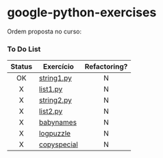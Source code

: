 # google-python-exercises

Ordem proposta no curso: 
### To Do List
| Status 	| Exercício   	| Refactoring? 	|
|:------:	|-------------	|:------------:	|
|   OK   	| [string1.py](./basic/string1.py)  	|       N      	|
|    X   	| [list1.py](./basic/list1.py)    	|       N      	|
|    X   	| [string2.py](./basic/string2.py)  	|       N      	|
|    X   	| [list2.py](./basic/list2.py)    	|       N      	|
|    X   	| [babynames](./babynames)   	|       N      	|
|    X   	| [logpuzzle](./logpuzzle)   	|       N      	|
|    X   	| [copyspecial](./copyspecial) 	|       N      	|
